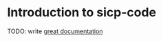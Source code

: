 # Introduction to sicp-code

TODO: write [great documentation](http://jacobian.org/writing/what-to-write/)
